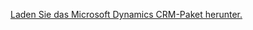 [Laden Sie das Microsoft Dynamics CRM-Paket herunter.](https://go.microsoft.com/fwlink/?LinkID=627298)